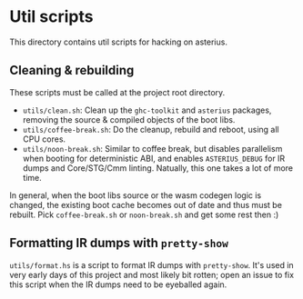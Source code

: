 # Util scripts

This directory contains util scripts for hacking on asterius.

## Cleaning & rebuilding

These scripts must be called at the project root directory.

* `utils/clean.sh`: Clean up the `ghc-toolkit` and `asterius` packages, removing
  the source & compiled objects of the boot libs.
* `utils/coffee-break.sh`: Do the cleanup, rebuild and reboot, using all CPU
  cores.
* `utils/noon-break.sh`: Similar to coffee break, but disables parallelism when
  booting for deterministic ABI, and enables `ASTERIUS_DEBUG` for IR dumps and
  Core/STG/Cmm linting. Natually, this one takes a lot of more time.

In general, when the boot libs source or the wasm codegen logic is changed, the
existing boot cache becomes out of date and thus must be rebuilt. Pick
`coffee-break.sh` or `noon-break.sh` and get some rest then :)

## Formatting IR dumps with `pretty-show`

`utils/format.hs` is a script to format IR dumps with `pretty-show`. It's used
in very early days of this project and most likely bit rotten; open an issue to
fix this script when the IR dumps need to be eyeballed again.
